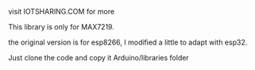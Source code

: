 visit IOTSHARING.COM for more

This library is only for MAX7219.

the original version is for esp8266, I modified a little to adapt with esp32.

Just clone the code and copy it Arduino/libraries folder
